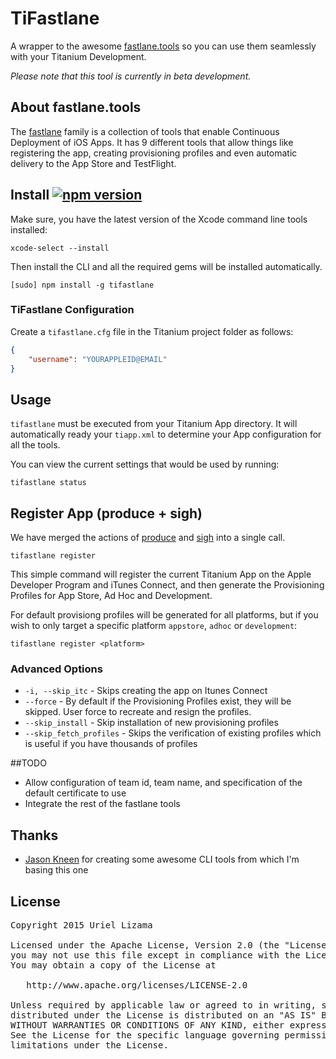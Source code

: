 # TiFastlane

A wrapper to the awesome [fastlane.tools](https://fastlane.tools/) so you can use them seamlessly with your Titanium Development.

*Please note that this tool is currently in beta development.*

## About fastlane.tools

The [fastlane](https://fastlane.tools/) family is a collection of tools that enable Continuous Deployment of iOS Apps. It has 9 different tools that allow things like registering the app, creating provisioning profiles and even automatic delivery to the App Store and TestFlight.

## Install [![npm version](https://badge.fury.io/js/tifastlane.svg)](http://badge.fury.io/js/tifastlane)

Make sure, you have the latest version of the Xcode command line tools installed:

	xcode-select --install

Then install the CLI and all the required gems will be installed automatically.

	[sudo] npm install -g tifastlane

### TiFastlane Configuration

Create a `tifastlane.cfg` file in the Titanium project folder as follows:

```json
{
	"username": "YOURAPPLEID@EMAIL"
}
```

## Usage

`tifastlane` must be executed from your Titanium App directory. It will automatically ready your `tiapp.xml` to determine your App configuration for all the tools.

You can view the current settings that would be used by running:

	tifastlane status

## Register App (produce + sigh)

We have merged the actions of [produce](https://github.com/fastlane/produce) and [sigh](https://github.com/KrauseFx/sigh) into a single call.

	tifastlane register
	
This simple command will register the current Titanium App on the Apple Developer Program and iTunes Connect, and then generate the Provisioning Profiles for App Store, Ad Hoc and Development.

For default provisiong profiles will be generated for all platforms, but if you wish to only target a specific platform `appstore`, `adhoc` or `development`:

	tifastlane register <platform>
	
### Advanced Options

* `-i, --skip_itc` - Skips creating the app on Itunes Connect
* `--force` - By default if the Provisioning Profiles exist, they will be skipped. User force to recreate and resign the profiles.
* `--skip_install` - Skip installation of new provisioning profiles
* `--skip_fetch_profiles` - Skips the verification of existing profiles which is useful if you have thousands of profiles


##TODO

* Allow configuration of team id, team name, and specification of the default certificate to use
* Integrate the rest of the fastlane tools

##  Thanks

* [Jason Kneen](https://github.com/jasonkneen) for creating some awesome CLI tools from which I'm basing this one


## License

<pre>
Copyright 2015 Uriel Lizama

Licensed under the Apache License, Version 2.0 (the "License");
you may not use this file except in compliance with the License.
You may obtain a copy of the License at

   http://www.apache.org/licenses/LICENSE-2.0

Unless required by applicable law or agreed to in writing, software
distributed under the License is distributed on an "AS IS" BASIS,
WITHOUT WARRANTIES OR CONDITIONS OF ANY KIND, either express or implied.
See the License for the specific language governing permissions and
limitations under the License.
</pre>
